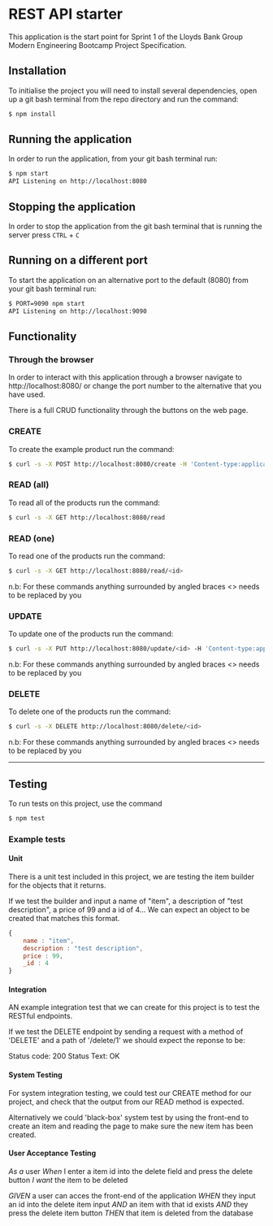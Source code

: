 # REST API starter


This application is the start point for Sprint 1 of the Lloyds Bank Group Modern Engineering Bootcamp Project Specification.


## Installation

To initialise the project you will need to install several dependencies, open up a git bash terminal from the repo directory and run the command:

~~~ bash
$ npm install
~~~

## Running the application

In order to run the application, from your git bash terminal run:

~~~ bash
$ npm start
API Listening on http://localhost:8080
~~~

## Stopping the application

In order to stop the application from the git bash terminal that is running the server press ``CTRL`` + ``C``

## Running on a different port

To start the application on an alternative port to the default (8080) from your git bash terminal run:

~~~ bash
$ PORT=9090 npm start
API Listening on http://localhost:9090
~~~

## Functionality

### Through the browser

In order to interact with this application through a browser navigate to http://localhost:8080/ or change the port number to the alternative that you have used.

There is a full CRUD functionality through the buttons on the web page.

### CREATE

To create the example product run the command:

~~~ bash
$ curl -s -X POST http://localhost:8080/create -H 'Content-type:application/json' -d '{"name":"example product", "description":"this is an example", "price":9.99}'
~~~

### READ (all)

To read all of the products run the command:

~~~ bash
$ curl -s -X GET http://localhost:8080/read
~~~

### READ (one)

To read one of the products run the command:

~~~ bash
$ curl -s -X GET http://localhost:8080/read/<id>
~~~

n.b: For these commands anything surrounded by angled braces <> needs to be replaced by you

### UPDATE

To update one of the products run the command:

~~~ bash
$ curl -s -X PUT http://localhost:8080/update/<id> -H 'Content-type:application/json'  -d '{"name":"updated product", "description":"its brand new", "price":99.99}'
~~~

n.b: For these commands anything surrounded by angled braces <> needs to be replaced by you

### DELETE

To delete one of the products run the command:

~~~ bash
$ curl -s -X DELETE http://localhost:8080/delete/<id>
~~~

n.b: For these commands anything surrounded by angled braces <> needs to be replaced by you

---

## Testing

To run tests on this project, use the command

~~~ bash
$ npm test
~~~

### Example tests

#### Unit

There is a unit test included in this project, we are testing the item builder for the objects that it returns.

If we test the builder and input a name of "item", a description of "test description", a price of 99 and a id of 4... We can expect an object to be created that matches this format.

~~~ JavaScript
{
    name : "item",
    description : "test description",
    price : 99,
    _id : 4
}
~~~

#### Integration

AN example integration test that we can create for this project is to test the RESTful endpoints.

If we test the DELETE endpoint by sending a request with a method of 'DELETE' and a path of '/delete/1' we should expect the reponse to be:

Status code: 200 
Status Text: OK

#### System Testing

For system integration testing, we could test our CREATE method for our project, and check that the output from our READ method is expected.

Alternatively we could 'black-box' system test by using the front-end to create an item and reading the page to make sure the new item has been created.

#### User Acceptance Testing

*As a* user
*When* I enter a item id into the delete field and press the delete button
*I want* the item to be deleted

*GIVEN* a user can acces the front-end of the application
*WHEN* they input an id into the delete item input
*AND* an item with that id exists
*AND* they press the delete item button
*THEN* that item is deleted from the database
